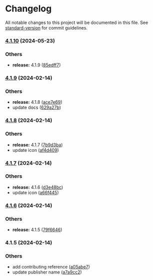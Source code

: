 # Changelog

All notable changes to this project will be documented in this file. See [standard-version](https://github.com/conventional-changelog/standard-version) for commit guidelines.

### [4.1.10](https://github.com/alelltech/azdo-not-only-yaml-parse/compare/v4.1.9...v4.1.10) (2024-05-23)


### Others

* **release:** 4.1.9 ([85edff7](https://github.com/alelltech/azdo-not-only-yaml-parse/commit/85edff7ef23ccd76f5320e5e3a22f7dfda3ec537))

### [4.1.9](https://github.com/alelltech/azdo-utils-kit/compare/v4.1.8...v4.1.9) (2024-02-14)


### Others

* **release:** 4.1.8 ([ace7e69](https://github.com/alelltech/azdo-utils-kit/commit/ace7e696df8978bc965d9a785c768df1f21b27db))
* update docs ([629a27b](https://github.com/alelltech/azdo-utils-kit/commit/629a27bef438ed7163de6c5062ab4c0a351cafd7))

### [4.1.8](https://github.com/alelltech/azdo-utils-kit/compare/v4.1.7...v4.1.8) (2024-02-14)


### Others

* **release:** 4.1.7 ([7b9d3ba](https://github.com/alelltech/azdo-utils-kit/commit/7b9d3ba9c5a0d5e4e67e30e0b1b7f0dc345318aa))
* update icon ([af4d409](https://github.com/alelltech/azdo-utils-kit/commit/af4d409d297ea55f531f4cd1ee1d24d45842c990))

### [4.1.7](https://github.com/alelltech/azdo-utils-kit/compare/v4.1.6...v4.1.7) (2024-02-14)


### Others

* **release:** 4.1.6 ([d3e48bc](https://github.com/alelltech/azdo-utils-kit/commit/d3e48bc35c421850b4276ee54afea13ff0794061))
* update icon ([a66f445](https://github.com/alelltech/azdo-utils-kit/commit/a66f4450db049db5c436c52bf7c78fa6a530f947))

### [4.1.6](https://github.com/alelltech/azdo-utils-kit/compare/v4.1.5...v4.1.6) (2024-02-14)


### Others

* **release:** 4.1.5 ([79f6646](https://github.com/alelltech/azdo-utils-kit/commit/79f664697148c29fc4b4b18f99693a400231d6c4))

### 4.1.5 (2024-02-14)


### Others

* add contributing reference ([a05abe7](https://github.com/alelltech/azdo-utils-kit/commit/a05abe7381a86fc12b06e63639c0f51ea896ee69))
* update publisher name ([a7a9cc2](https://github.com/alelltech/azdo-utils-kit/commit/a7a9cc29bbf7ea7cc4cc3ff4c0db48967518c86f))
